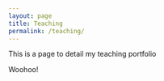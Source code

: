 ```yaml
---
layout: page
title: Teaching
permalink: /teaching/
---
```


This is a page to detail my teaching portfolio

Woohoo!
